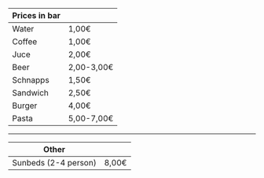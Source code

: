 |Prices in bar |           |
|--------------|-----------|
|Water         |1,00€      |
|Coffee		     |1,00€      |
|Juce		       |2,00€      |
|Beer		       |2,00-3,00€ |
|Schnapps      |	1,50€    |
|Sandwich	     |2,50€      |
|Burger	       |4,00€      |
|Pasta		     |5,00-7,00€ |

---

|Other                |           |
|---------------------|-----------|
|Sunbeds (2-4 person)	|8,00€      |